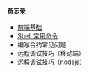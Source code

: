 #### 备忘录

- [前端基础](https://github.com/cristicmf/knitmesh/blob/master/Web.md)
- [Shell 常用命令](https://github.com/cristicmf/knitmesh/blob/master/Shell.md)
- 编写合约常见问题
- 远程调试技巧（移动端）
- 远程调试技巧（nodejs）

